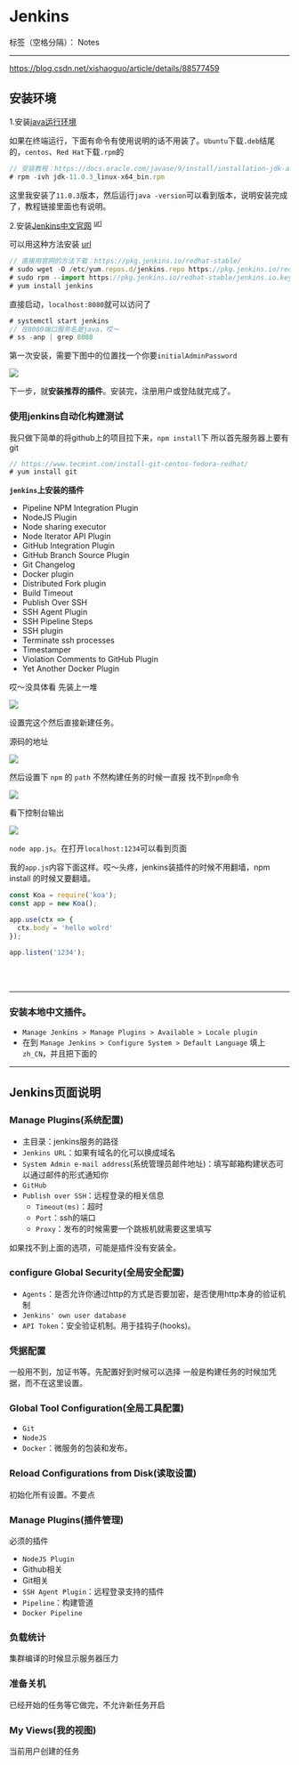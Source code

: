﻿# Jenkins

标签（空格分隔）： Notes

---

https://blog.csdn.net/xishaoguo/article/details/88577459

<h2>安装环境</h2>

1.安装[java运行环境](https://www.oracle.com/technetwork/java/javase/downloads/jdk11-downloads-5066655.html)

如果在终端运行，下面有命令有使用说明的话不用装了。`Ubuntu`下载`.deb`结尾的，`centos`、`Red Hat`下载`.rpm`的

```javascript
// 安装教程：https://docs.oracle.com/javase/9/install/installation-jdk-and-jre-linux-platforms.htm#JSJIG-GUID-09D016D5-AB67-4552-9312-3B249180BD0F
# rpm -ivh jdk-11.0.3_linux-x64_bin.rpm
```

这里我安装了`11.0.3`版本，然后运行`java -version`可以看到版本，说明安装完成了，教程链接里面也有说明。

2.安装[Jenkins中文官网](https://jenkins.io/zh/download/) <sup><a href="https://sysadminxpert.com/how-to-install-jenkins-on-linux/">url</a></sup>

可以用这种方法安装 [url](https://jenkins.io/zh/doc/pipeline/tour/getting-started/)

```javascript
// 直接用官网的方法下载：https://pkg.jenkins.io/redhat-stable/
# sudo wget -O /etc/yum.repos.d/jenkins.repo https://pkg.jenkins.io/redhat-stable/jenkins.repo
# sudo rpm --import https://pkg.jenkins.io/redhat-stable/jenkins.io.key
# yum install jenkins
```

直接启动，`localhost:8080`就可以访问了
```javascript
# systemctl start jenkins
// 在8080端口服务名是java，哎～
# ss -anp | grep 8080
```

第一次安装，需要下图中的位置找一个你要`initialAdminPassword`

<p><img src="https://raw.githubusercontent.com/rel-start/Notes/picture/picture/jenkins-01.png"></p>

下一步，就**安装推荐的插件**。安装完，注册用户或登陆就完成了。

<h3>使用jenkins自动化构建测试</h3>

我只做下简单的将github上的项目拉下来，`npm install`下
所以首先服务器上要有 git

```javascript
// https://www.tecmint.com/install-git-centos-fedora-redhat/
# yum install git
```

**`jenkins`上安装的插件**

- Pipeline NPM Integration Plugin
- NodeJS Plugin
- Node sharing executor
- Node Iterator API Plugin
- GitHub Integration Plugin
- GitHub Branch Source Plugin
- Git Changelog
- Docker plugin
- Distributed Fork plugin
- Build Timeout
- Publish Over SSH
- SSH Agent Plugin
- SSH Pipeline Steps
- SSH plugin
- Terminate ssh processes
- Timestamper
- Violation Comments to GitHub Plugin
- Yet Another Docker Plugin

哎～没具体看 先装上一堆

<p><img src="https://raw.githubusercontent.com/rel-start/Notes/picture/picture/jenkins-02.png"></p>

设置完这个然后直接新建任务。

源码的地址

<p><img src="https://raw.githubusercontent.com/rel-start/Notes/picture/picture/jenkins-03.png"></p>

然后设置下 `npm` 的 `path` 不然构建任务的时候一直报 找不到`npm`命令

<p><img src="https://raw.githubusercontent.com/rel-start/Notes/picture/picture/jenkins-04.png"></p>

看下控制台输出

<p><img src="https://raw.githubusercontent.com/rel-start/Notes/picture/picture/jenkins-05.png"></p>

`node app.js`。在打开`localhost:1234`可以看到页面

我的`app.js`内容下面这样。哎～头疼，jenkins装插件的时候不用翻墙，npm install 的时候又要翻墙。

```javascript
const Koa = require('koa');
const app = new Koa();

app.use(ctx => {
  ctx.body = 'hello wolrd'
});

app.listen('1234');
```

<br/>
<br/>
<hr/>
<h3>安装本地中文插件。</h3>

- `Manage Jenkins > Manage Plugins > Available > Locale plugin`
- 在到 `Manage Jenkins > Configure System > Default Language` 填上`zh_CN`，并且把下面的

<hr/>
<h2>Jenkins页面说明</h2>

<h3>Manage Plugins(系统配置)</h3>

- 主目录：jenkins服务的路径
- `Jenkins URL`：如果有域名的化可以换成域名
- `System Admin e-mail address`(系统管理员邮件地址)：填写邮箱构建状态可以通过邮件的形式通知你
- `GitHub`
- `Publish over SSH`：远程登录的相关信息
  - `Timeout(ms)`：超时
  - `Port`：ssh的端口
  - `Proxy`：发布的时候需要一个跳板机就需要这里填写

如果找不到上面的选项，可能是插件没有安装全。

<h3>configure Global Security(全局安全配置)</h3>

- `Agents`：是否允许你通过http的方式是否要加密，是否使用http本身的验证机制
- `Jenkins' own user database`
- `API Token`：安全验证机制。用于挂钩子(hooks)。

<h3>凭据配置</h3>

一般用不到，加证书等。先配置好到时候可以选择
一般是构建任务的时候加凭据，而不在这里设置。


<h3>Global Tool Configuration(全局工具配置)</h3>

- `Git`
- `NodeJS`
- `Docker`：微服务的包装和发布。

<h3>Reload Configurations from Disk(读取设置)</h3>

初始化所有设置。不要点

<h3>Manage Plugins(插件管理)</h3>

必须的插件

- `NodeJS Plugin`
- Github相关
- Git相关
- `SSH Agent Plugin`：远程登录支持的插件
- `Pipeline`：构建管道
- `Docker Pipeline`

<h3>负载统计</h3>

集群编译的时候显示服务器压力

<h3>准备关机</h3>

已经开始的任务等它做完，不允许新任务开启

<h3>My Views(我的视图)</h3>

当前用户创建的任务